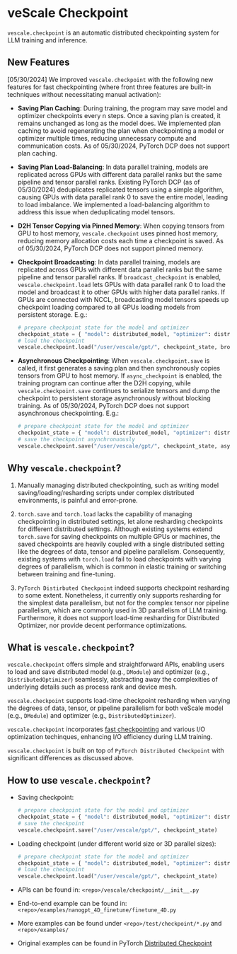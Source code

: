 # veScale Checkpoint

`vescale.checkpoint` is an automatic distributed checkpointing system for LLM training and inference.

## New Features

[05/30/2024] We improved `vescale.checkpoint` with the following new features for fast checkpointing (where front three features are built-in techniques without necessitating manual activation):

- **Saving Plan Caching**: During training, the program may save model and optimizer checkpoints every n steps. Once a saving plan is created, it remains unchanged as long as the model does. We implemented plan caching to avoid regenerating the plan when checkpointing a model or optimizer multiple times, reducing unnecessary compute and communication costs. As of 05/30/2024, PyTorch DCP does not support plan caching.

- **Saving Plan Load-Balancing**: In data parallel training, models are replicated across GPUs with different data parallel ranks but the same pipeline and tensor parallel ranks. Existing PyTorch DCP (as of 05/30/2024) deduplicates replicated tensors using a simple algorithm, causing GPUs with data parallel rank 0 to save the entire model, leading to load imbalance. We implemented a load-balancing algorithm to address this issue when deduplicating model tensors.

- **D2H Tensor Copying via Pinned Memory**: When copying tensors from GPU to host memory, `vescale.checkpoint` uses pinned host memory, reducing memory allocation costs each time a checkpoint is saved. As of 05/30/2024, PyTorch DCP does not support pinned memory.

- **Checkpoint Broadcasting**: In data parallel training, models are replicated across GPUs with different data parallel ranks but the same pipeline and tensor parallel ranks. If `broadcast_checkpoint` is enabled, `vescale.checkpoint.load` lets GPUs with data parallel rank 0 to load the model and broadcast it to other GPUs with higher data parallel ranks. If GPUs are connected with NCCL, broadcasting model tensors speeds up checkpoint loading compared to all GPUs loading models from persistent storage. E.g.:

    ```python
    # prepare checkpoint state for the model and optimizer
    checkpoint_state = { "model": distributed_model, "optimizer": distributed_optimizer }
    # load the checkpoint
    vescale.checkpoint.load("/user/vescale/gpt/", checkpoint_state, broadcast_checkpoint=True)
    ```

- **Asynchronous Checkpointing**: When `vescale.checkpoint.save` is called, it first generates a saving plan and then synchronously copies tensors from GPU to host memory. If `async_checkpoint` is enabled, the training program can continue after the D2H copying, while `vescale.checkpoint.save` continues to serialize tensors and dump the checkpoint to persistent storage asynchronously without blocking training. As of 05/30/2024, PyTorch DCP does not support asynchronous checkpointing. E.g.:

    ```python
    # prepare checkpoint state for the model and optimizer
    checkpoint_state = { "model": distributed_model, "optimizer": distributed_optimizer }
    # save the checkpoint asynchronuously
    vescale.checkpoint.save("/user/vescale/gpt/", checkpoint_state, async_checkpoint=True)
    ```

## Why `vescale.checkpoint`?

1. Manually managing distributed checkpointing, such as writing model saving/loading/resharding scripts under complex distributed environments, is painful and error-prone.

2. `torch.save` and `torch.load` lacks the capability of managing checkpointing in distributed settings, let alone resharding checkpoints for different distributed settings. 
Although existing systems extend `torch.save` for saving checkpoints on multiple GPUs or machines, the saved checkpoints are heavily coupled with a single distributed setting like the degrees of data, tensor and pipeline parallelism. Consequently, existing systems with `torch.load` fail to load checkpoints with varying degrees of parallelism, which is common in elastic training or switching between training and fine-tuning.

3. `PyTorch Distirbuted Checkpoint` indeed supports checkpoint resharding to some extent. Nonetheless, it currently only supports resharding for the simplest data parallelism, but not for the complex tensor nor pipeline parallelism, which are commonly used in 3D parallelism of LLM training. Furthermore, it does not support load-time resharding for Distributed Optimizer, nor provide decent performance optimizations.

## What is `vescale.checkpoint`?

`vescale.checkpoint` offers simple and straightforward APIs,
enabling users to load and save distributed model (e.g., `DModule`) and optimizer (e.g., `DistributedOptimizer`) seamlessly, abstracting away the complexities of underlying details such as process rank and device mesh.  

`vescale.checkpoint` supports load-time checkpoint resharding when varying the degrees of data, tensor, or pipeline parallelism for both veScale model (e.g., `DModule`) and optimizer (e.g., `DistributedOptimizer`).  

`vescale.checkpoint` incorporates [fast checkpointing](https://arxiv.org/abs/2402.15627) and various I/O optimization techinques, enhancing I/O efficiency during LLM training.  

`vescale.checkpoint` is built on top of `PyTorch Distributed Checkpoint` with significant differences as discussed above.

## How to use `vescale.checkpoint`?

- Saving checkpoint:

    ```python
    # prepare checkpoint state for the model and optimizer
    checkpoint_state = { "model": distributed_model, "optimizer": distributed_optimizer }
    # save the checkpoint
    vescale.checkpoint.save("/user/vescale/gpt/", checkpoint_state)
    ```

- Loading checkpoint (under different world size or 3D parallel sizes):

    ```python
    # prepare checkpoint state for the model and optimizer
    checkpoint_state = { "model": distributed_model, "optimizer": distributed_optimizer }
    # load the checkpoint
    vescale.checkpoint.load("/user/vescale/gpt/", checkpoint_state)
    ```

- APIs can be found in: `<repo>/vescale/checkpoint/__init__.py`

- End-to-end example can be found in: `<repo>/examples/nanogpt_4D_finetune/finetune_4D.py`

- More examples can be found under `<repo>/test/checkpoint/*.py` and `<repo>/examples/`

- Original examples can be found in PyTorch [Distributed Checkpoint](https://github.com/pytorch/pytorch/tree/main/torch/distributed/checkpoint)
